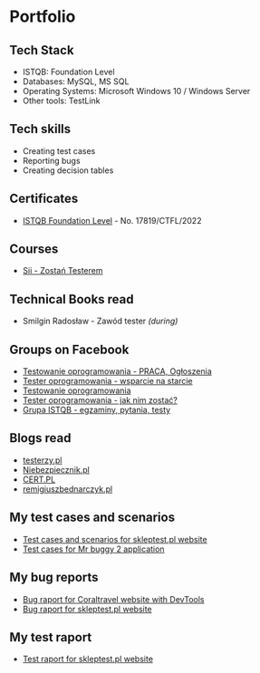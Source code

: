 # Portfolio 
  
## Tech Stack 

* ISTQB: Foundation Level  
* Databases: MySQL, MS SQL 
* Operating Systems: Microsoft Windows 10 / Windows Server 
* Other tools: TestLink 

## Tech skills 

* Creating test cases 
* Reporting bugs 
* Creating decision tables 

## Certificates 

* [ISTQB Foundation Level](http://scr.istqb.org/) - No. 17819/CTFL/2022 

## Courses  

* [Sii - Zostań Testerem](https://sii.pl/szkolenia/oferta/zostan-testerem/) 
 
## Technical Books read 

* Smilgin Radosław - Zawód tester <em>(during)</em> 
 
## Groups on Facebook 

* [Testowanie oprogramowania - PRACA, Ogłoszenia](https://www.facebook.com/groups/215557562210470/?ref=group_header) 
* [Tester oprogramowania - wsparcie na starcie](https://www.facebook.com/groups/testeroprogramowania/?ref=group_header) 
* [Testowanie oprogramowania](https://www.facebook.com/groups/TestowanieOprogramowania) 
* [Tester oprogramowania - jak nim zostać?](https://www.facebook.com/groups/531570473876610/?ref=group_header) 
* [Grupa ISTQB - egzaminy, pytania, testy](https://www.facebook.com/groups/194288250951242/) 
 
## Blogs read 

* [testerzy.pl](http://testerzy.pl) 
* [Niebezpiecznik.pl](https://niebezpiecznik.pl/) 
* [CERT.PL](https://cert.pl/) 
* [remigiuszbednarczyk.pl](https://remigiuszbednarczyk.pl) 
 
## My test cases and scenarios 

* [Test cases and scenarios for skleptest.pl website](https://1drv.ms/x/s!AuTAV3WDd6p5gQCuLCUTDiUel2k0?e=hF3AYn) 
* [Test cases for Mr buggy 2 application](https://1drv.ms/b/s!AuTAV3WDd6p5f3KwUZ1PAmQgXoA?e=8aoqWP) 

## My bug reports 

* [Bug raport for Coraltravel website with DevTools](https://1drv.ms/b/s!AuTAV3WDd6p5gSLZmXJjR1o6wXwZ?e=74Scpu) 
* [Bug raport for skleptest.pl website](https://1drv.ms/b/s!AuTAV3WDd6p5gSHpZyG3p8xYY-E_?e=MhodDi) 

## My test raport 

* [Test raport for skleptest.pl website](https://1drv.ms/b/s!AuTAV3WDd6p5gSCHemSDl6As_HJY?e=iU0PR3) 
